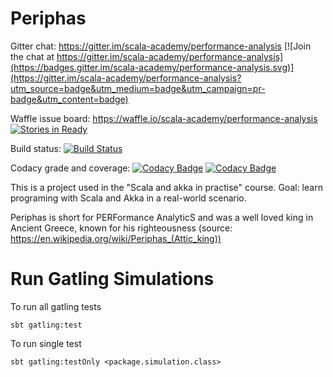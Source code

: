 Periphas
========

Gitter chat: https://gitter.im/scala-academy/performance-analysis
[![Join the chat at https://gitter.im/scala-academy/performance-analysis](https://badges.gitter.im/scala-academy/performance-analysis.svg)](https://gitter.im/scala-academy/performance-analysis?utm_source=badge&utm_medium=badge&utm_campaign=pr-badge&utm_content=badge)

Waffle issue board: https://waffle.io/scala-academy/performance-analysis
[![Stories in Ready](https://badge.waffle.io/scala-academy/performance-analysis.png?label=ready&title=Ready)](http://waffle.io/scala-academy/performance-analysis)

Build status:
[![Build Status](https://travis-ci.org/scala-academy/performance-analysis.svg?branch=develop)](https://travis-ci.org/scala-academy/performance-analysis)

Codacy grade and coverage:
[![Codacy Badge](https://api.codacy.com/project/badge/grade/99aa6d53ff6644899303a0ce71b733a2)](https://www.codacy.com/app/scala-academy/performance-analysis)
[![Codacy Badge](https://api.codacy.com/project/badge/coverage/99aa6d53ff6644899303a0ce71b733a2)](https://www.codacy.com/app/scala-academy/performance-analysis)

This is a project used in the "Scala and akka in practise" course.
Goal: learn programing with Scala and Akka in a real-world scenario.

Periphas is short for PERFormance AnalyticS and was a well loved king in Ancient Greece, known for his righteousness (source: https://en.wikipedia.org/wiki/Periphas_(Attic_king))

Run Gatling Simulations
=======================

To run all gatling tests

`sbt gatling:test`

To run single test

`sbt gatling:testOnly <package.simulation.class>`